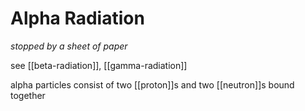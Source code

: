 # Alpha Radiation

_stopped by a sheet of paper_

see [[beta-radiation]], [[gamma-radiation]]

alpha particles consist of two [[proton]]s and two [[neutron]]s bound together
